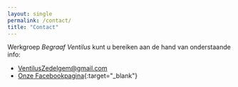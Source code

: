 ```yaml
---
layout: single
permalink: /contact/
title: "Contact"
---
```

Werkgroep <i>Begraaf Ventilus</i> kunt u bereiken aan de hand van onderstaande info:
- [VentilusZedelgem@gmail.com](mailto:VentilusZedelgem@gmail.com)
- [Onze Facebookpagina](https://www.facebook.com/burgerplatformbegraafventilus){:target="_blank"}